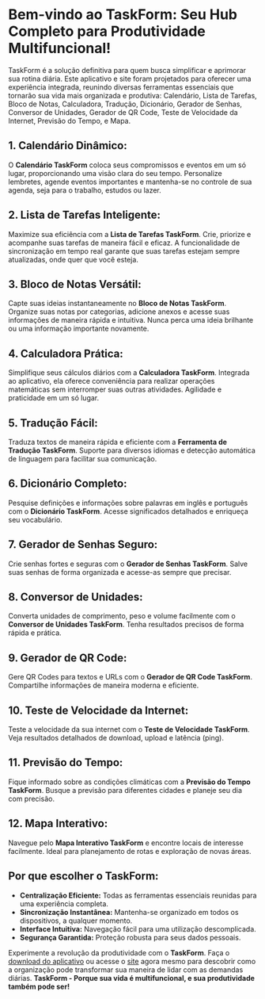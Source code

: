 # Bem-vindo ao TaskForm: Seu Hub Completo para Produtividade Multifuncional!

TaskForm é a solução definitiva para quem busca simplificar e aprimorar sua rotina diária. Este aplicativo e site foram projetados para oferecer uma experiência integrada, reunindo diversas ferramentas essenciais que tornarão sua vida mais organizada e produtiva: Calendário, Lista de Tarefas, Bloco de Notas, Calculadora, Tradução, Dicionário, Gerador de Senhas, Conversor de Unidades, Gerador de QR Code, Teste de Velocidade da Internet, Previsão do Tempo, e Mapa.

## 1. Calendário Dinâmico:
O **Calendário TaskForm** coloca seus compromissos e eventos em um só lugar, proporcionando uma visão clara do seu tempo. Personalize lembretes, agende eventos importantes e mantenha-se no controle de sua agenda, seja para o trabalho, estudos ou lazer.

## 2. Lista de Tarefas Inteligente:
Maximize sua eficiência com a **Lista de Tarefas TaskForm**. Crie, priorize e acompanhe suas tarefas de maneira fácil e eficaz. A funcionalidade de sincronização em tempo real garante que suas tarefas estejam sempre atualizadas, onde quer que você esteja.

## 3. Bloco de Notas Versátil:
Capte suas ideias instantaneamente no **Bloco de Notas TaskForm**. Organize suas notas por categorias, adicione anexos e acesse suas informações de maneira rápida e intuitiva. Nunca perca uma ideia brilhante ou uma informação importante novamente.

## 4. Calculadora Prática:
Simplifique seus cálculos diários com a **Calculadora TaskForm**. Integrada ao aplicativo, ela oferece conveniência para realizar operações matemáticas sem interromper suas outras atividades. Agilidade e praticidade em um só lugar.

## 5. Tradução Fácil:
Traduza textos de maneira rápida e eficiente com a **Ferramenta de Tradução TaskForm**. Suporte para diversos idiomas e detecção automática de linguagem para facilitar sua comunicação.

## 6. Dicionário Completo:
Pesquise definições e informações sobre palavras em inglês e português com o **Dicionário TaskForm**. Acesse significados detalhados e enriqueça seu vocabulário.

## 7. Gerador de Senhas Seguro:
Crie senhas fortes e seguras com o **Gerador de Senhas TaskForm**. Salve suas senhas de forma organizada e acesse-as sempre que precisar.

## 8. Conversor de Unidades:
Converta unidades de comprimento, peso e volume facilmente com o **Conversor de Unidades TaskForm**. Tenha resultados precisos de forma rápida e prática.

## 9. Gerador de QR Code:
Gere QR Codes para textos e URLs com o **Gerador de QR Code TaskForm**. Compartilhe informações de maneira moderna e eficiente.

## 10. Teste de Velocidade da Internet:
Teste a velocidade da sua internet com o **Teste de Velocidade TaskForm**. Veja resultados detalhados de download, upload e latência (ping).

## 11. Previsão do Tempo:
Fique informado sobre as condições climáticas com a **Previsão do Tempo TaskForm**. Busque a previsão para diferentes cidades e planeje seu dia com precisão.

## 12. Mapa Interativo:
Navegue pelo **Mapa Interativo TaskForm** e encontre locais de interesse facilmente. Ideal para planejamento de rotas e exploração de novas áreas.

## Por que escolher o TaskForm:
- **Centralização Eficiente:** Todas as ferramentas essenciais reunidas para uma experiência completa.
- **Sincronização Instantânea:** Mantenha-se organizado em todos os dispositivos, a qualquer momento.
- **Interface Intuitiva:** Navegação fácil para uma utilização descomplicada.
- **Segurança Garantida:** Proteção robusta para seus dados pessoais.

Experimente a revolução da produtividade com o **TaskForm**. Faça o [download do aplicativo](#) ou acesse o [site](#) agora mesmo para descobrir como a organização pode transformar sua maneira de lidar com as demandas diárias. **TaskForm - Porque sua vida é multifuncional, e sua produtividade também pode ser!**